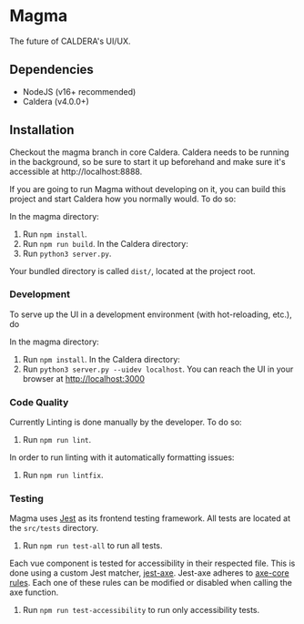 # Magma
The future of CALDERA's UI/UX.

## Dependencies
* NodeJS (v16+ recommended)
* Caldera (v4.0.0+)

## Installation
Checkout the magma branch in core Caldera. Caldera needs to be running in the background, so be sure to start it up
beforehand and make sure it's accessible at http://localhost:8888.

If you are going to run Magma without developing on it, you can build 
this project and start Caldera how you normally would. To do so:

In the magma directory:
1. Run `npm install`.
1. Run `npm run build`.
In the Caldera directory:
1. Run `python3 server.py`.

Your bundled directory is called `dist/`, located at the project root.

### Development
To serve up the UI in a development environment (with hot-reloading, etc.), do

In the magma directory:
1. Run `npm install`.
In the Caldera directory:
1. Run `python3 server.py --uidev localhost`.
You can reach the UI in your browser at [http://localhost:3000](http://localhost:3000)

### Code Quality
Currently Linting is done manually by the developer. To do so:

1. Run `npm run lint`.

In order to run linting with it automatically formatting issues:

1. Run `npm run lintfix`.

### Testing
Magma uses [Jest](https://jestjs.io/) as its frontend testing framework. All tests are located at the `src/tests` directory.

1. Run `npm run test-all` to run all tests.

Each vue component is tested for accessibility in their respected file. This is done using a custom Jest matcher, [jest-axe](https://github.com/nickcolley/jest-axe). Jest-axe adheres to
[axe-core rules](https://github.com/dequelabs/axe-core/blob/master/doc/rule-descriptions.md). Each one of these rules can be modified or disabled when calling the axe function.

1. Run `npm run test-accessibility` to run only accessibility tests.
